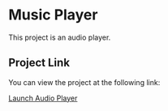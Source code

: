 # Music Player

This project is an audio player.

## Project Link

You can view the project at the following link:

[Launch Audio Player](https://wasabully.github.io/Music-player/)

